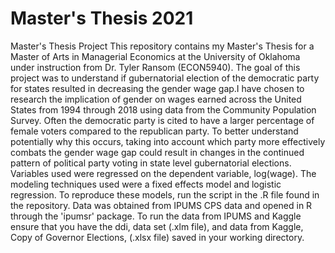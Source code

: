 # Master's Thesis 2021
Master's Thesis Project 
This repository contains my Master's Thesis for a Master of Arts in Managerial Economics at the University of Oklahoma under instruction from Dr. Tyler Ransom (ECON5940). The goal of this project was to understand if gubernatorial election of the democratic party for states resulted in decreasing the gender wage gap.I have chosen to research the implication of gender on wages earned across the United States from 1994 through 2018 using data from the Community Population Survey. Often the democratic party is cited to have a larger percentage of female voters compared to the republican party. To better understand potentially why this occurs, taking into account which party more effectively combats the gender wage gap could result in changes in the continued pattern of political party voting in state level gubernatorial elections. Variables used were regressed on the dependent variable, log(wage). The modeling techniques used were a fixed effects model and logistic regression. To reproduce these models, run the script in the .R file found in the repository. Data was obtained from IPUMS CPS data and opened in R through the 'ipumsr' package. To run the data from IPUMS and Kaggle ensure that you have the ddi, data set (.xlm file), and data from Kaggle, Copy of Governor Elections, (.xlsx file) saved in your working directory.
